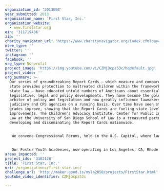 ```yaml
---
organization_id: '2013068'
year_submitted: 2013
organization_name: 'First Star, Inc.'
organization_website:
  - www.firststar.org
ein: '311719436'
zip: ''
charity_navigator_url: 'https://www.charitynavigator.org/index.cfm?bay=search.profile&ein=311719436'
ntee_type: ''
twitter: ''
instagram: ''
facebook: ''
org_type: Nonprofit
project_image: 'https://img.youtube.com/vi/CZMjDcpz53c/hqdefault.jpg'
project_video: ''
org_summary: >-
  Our series of groundbreaking Report Cards — which measure and compare how each
  state provides protection to maltreated children within the framework of its
  state law — have educated untold numbers of Americans about essential
  legislative, legal and policy developments. They have become the gold standard
  arbiter of policy and legislation and now greatly influence lawmakers, the
  judiciary and CPS agencies on a running basis. Over time have seen states’
  grades improve, showing that the Report Cards are fueling state-level
  improvements. The Children’s Advocacy Institute, Center for Public Interest
  Law at the University of San Diego School of Law is a treasured partner in
  developing and disseminating the Report Cards nationwide.
   
   
   We convene Congressional Forums, held in the U.S. Capitol, where lawmakers and their staffs are invited to learn about the latest Report Cards and to dialogue with experts in the field on child abuse, dependency courts, foster care, and child protective services. The discussions provide guidance and feedback on pertinent policy areas. They also provide a rare opportunity for youth who have experienced Foster Care to speak directly to government, face to face.
   
   
   Our Foster Youth Academies, now operating in Los Angeles, CA, Rhode Island and the greater Washington, DC area, are inspiring, challenging and equipping foster youth in grades 8 through 10 for success in college and beyond. Students who remain in good standing are invited to continue in the Academy program — summer residential sessions, monthly workshop days, and our protected students’ social media site — each year through high school graduation. With the enthusiastic support of local public-private partnerships, including child welfare agencies and public schools, we have launched these three Academies in two years. To launch and operate Academies around the ï¿¼country, additional public-private partnerships are at work at six additional campuses across the nation.
areas_impacted: ''
project_ids: '3102128'
title: 'First Star, Inc.'
uri: /organizations/first-star-inc/
challenge_url: 'http://maker.good.is/myla2050/projects/FirstStar.html'
youtube_video_identifier: CZMjDcpz53c

---
```

